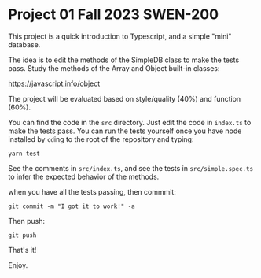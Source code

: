 # Project 01 Fall 2023 SWEN-200

This project is a quick introduction to Typescript, and a simple "mini" database.

The idea is to edit the methods of the SimpleDB class to make the tests pass. Study the methods of the Array and Object built-in classes:

https://javascript.info/object

The project will be evaluated based on style/quality (40%) and function (60%).

You can find the code in the `src` directory. Just edit the code in `index.ts` to make the tests pass. You can run the tests yourself once you have node installed by `cd`ing to the root of the repository and typing:

    yarn test
    
See the comments in `src/index.ts`, and see the tests in `src/simple.spec.ts` to infer the expected behavior of the methods.

when you have all the tests passing, then commmit:

    git commit -m "I got it to work!" -a

Then push:

    git push

That's it!

Enjoy.

